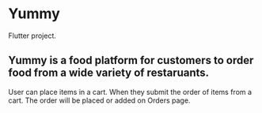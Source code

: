 # Yummy

Flutter project.

## Yummy is a food platform for customers to order food from a wide variety of restaruants.

User can place items in a cart. When they submit the order of items from a cart. The order will be placed or added on Orders page.
